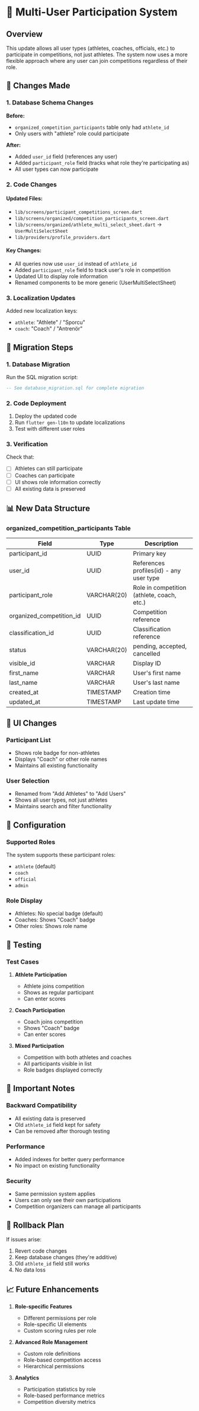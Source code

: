 # 🎯 Multi-User Participation System

## Overview

This update allows all user types (athletes, coaches, officials, etc.) to participate in competitions, not just athletes. The system now uses a more flexible approach where any user can join competitions regardless of their role.

## 🔄 Changes Made

### 1. Database Schema Changes

**Before:**
- `organized_competition_participants` table only had `athlete_id`
- Only users with "athlete" role could participate

**After:**
- Added `user_id` field (references any user)
- Added `participant_role` field (tracks what role they're participating as)
- All user types can now participate

### 2. Code Changes

#### Updated Files:
- `lib/screens/participant_competitions_screen.dart`
- `lib/screens/organized/competition_participants_screen.dart`
- `lib/screens/organized/athlete_multi_select_sheet.dart` → `UserMultiSelectSheet`
- `lib/providers/profile_providers.dart`

#### Key Changes:
- All queries now use `user_id` instead of `athlete_id`
- Added `participant_role` field to track user's role in competition
- Updated UI to display role information
- Renamed components to be more generic (UserMultiSelectSheet)

### 3. Localization Updates

Added new localization keys:
- `athlete`: "Athlete" / "Sporcu"
- `coach`: "Coach" / "Antrenör"

## 🚀 Migration Steps

### 1. Database Migration

Run the SQL migration script:
```sql
-- See database_migration.sql for complete migration
```

### 2. Code Deployment

1. Deploy the updated code
2. Run `flutter gen-l10n` to update localizations
3. Test with different user roles

### 3. Verification

Check that:
- [ ] Athletes can still participate
- [ ] Coaches can participate
- [ ] UI shows role information correctly
- [ ] All existing data is preserved

## 📊 New Data Structure

### organized_competition_participants Table

| Field | Type | Description |
|-------|------|-------------|
| participant_id | UUID | Primary key |
| user_id | UUID | References profiles(id) - any user type |
| participant_role | VARCHAR(20) | Role in competition (athlete, coach, etc.) |
| organized_competition_id | UUID | Competition reference |
| classification_id | UUID | Classification reference |
| status | VARCHAR(20) | pending, accepted, cancelled |
| visible_id | VARCHAR | Display ID |
| first_name | VARCHAR | User's first name |
| last_name | VARCHAR | User's last name |
| created_at | TIMESTAMP | Creation time |
| updated_at | TIMESTAMP | Last update time |

## 🎨 UI Changes

### Participant List
- Shows role badge for non-athletes
- Displays "Coach" or other role names
- Maintains all existing functionality

### User Selection
- Renamed from "Add Athletes" to "Add Users"
- Shows all user types, not just athletes
- Maintains search and filter functionality

## 🔧 Configuration

### Supported Roles
The system supports these participant roles:
- `athlete` (default)
- `coach`
- `official`
- `admin`

### Role Display
- Athletes: No special badge (default)
- Coaches: Shows "Coach" badge
- Other roles: Shows role name

## 🧪 Testing

### Test Cases
1. **Athlete Participation**
   - Athlete joins competition
   - Shows as regular participant
   - Can enter scores

2. **Coach Participation**
   - Coach joins competition
   - Shows "Coach" badge
   - Can enter scores

3. **Mixed Participation**
   - Competition with both athletes and coaches
   - All participants visible in list
   - Role badges displayed correctly

## 🚨 Important Notes

### Backward Compatibility
- All existing data is preserved
- Old `athlete_id` field kept for safety
- Can be removed after thorough testing

### Performance
- Added indexes for better query performance
- No impact on existing functionality

### Security
- Same permission system applies
- Users can only see their own participations
- Competition organizers can manage all participants

## 🔄 Rollback Plan

If issues arise:
1. Revert code changes
2. Keep database changes (they're additive)
3. Old `athlete_id` field still works
4. No data loss

## 📈 Future Enhancements

1. **Role-specific Features**
   - Different permissions per role
   - Role-specific UI elements
   - Custom scoring rules per role

2. **Advanced Role Management**
   - Custom role definitions
   - Role-based competition access
   - Hierarchical permissions

3. **Analytics**
   - Participation statistics by role
   - Role-based performance metrics
   - Competition diversity metrics
